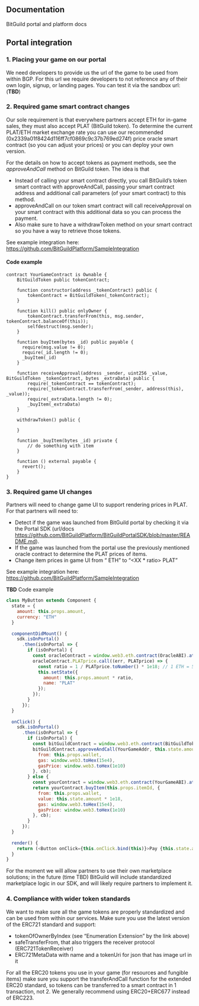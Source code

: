 ## Documentation
BitGuild portal and platform docs

## Portal integration

### 1. Placing your game on our portal

We need developers to provide us the url of the game to be used from within BGP. For this url we require developers to not reference any of their own login, signup, or landing pages. You can test it via the sandbox url: (**TBD**)

### 2. Required game smart contract changes

Our sole requirement is that everywhere partners accept ETH for in-game sales, they must also accept PLAT (BitGuild token). To determine the current PLAT/ETH market exchange rate you can use our recommended (0x2339a01f8424d116ff7cf0869c9c37b769ed274f) price oracle smart contract (so you can adjust your prices) or you can deploy your own version.

For the details on how to accept tokens as payment methods, see the *approveAndCall* method on BitGuild token. The idea is that
* Instead of calling your smart contract directly, you call BitGuild’s token smart contract with approveAndCall, passing your smart contract address and additional call parameters (of your smart contract) to this method.
* approveAndCall on our token smart contract will call receiveApproval on your smart contract with this additional data so you can process the payment.
* Also make sure to have a withdrawToken method on your smart contract so you have a way to retrieve those tokens. 

See example integration here: https://github.com/BitGuildPlatform/SampleIntegration


#### Code example

```
contract YourGameContract is Ownable {
    BitGuildToken public tokenContract;

    function constructor(address _tokenContract) public {
        tokenContract = BitGuildToken(_tokenContract);
    }

    function kill() public onlyOwner {
        tokenContract.transferFrom(this, msg.sender, tokenContract.balanceOf(this));
        selfdestruct(msg.sender);
    }

    function buyItem(bytes _id) public payable {
      require(msg.value != 0);
      require(_id.length != 0);
      _buyItem(_id)
    }

    function receiveApproval(address _sender, uint256 _value, BitGuildToken _tokenContract, bytes _extraData) public {
        require(_tokenContract == tokenContract);
        require(_tokenContract.transferFrom(_sender, address(this), _value));
        require(_extraData.length != 0);
        _buyItem(_extraData)
    }

    withdrawToken() public {

    }

    function _buyItem(bytes _id) private {
        // do something with item
    }

    function () external payable {
      revert();
    }
}
```

### 3. Required game UI changes

Partners will need to change game UI to support rendering prices in PLAT. For that partners will need to: 
* Detect if the game was launched from BitGuild portal by checking it via the Portal SDK (url/docs https://github.com/BitGuildPlatform/BitGuildPortalSDK/blob/master/README.md). 
* If the game was launched from the portal use the previously mentioned oracle contract to determine the PLAT prices of items. 
* Change item prices in game UI from “<XX> ETH” to “<XX * ratio> PLAT”
  
See example integration here: https://github.com/BitGuildPlatform/SampleIntegration

**TBD** Code example
```js
class MyButton extends Component {
  state = {
    amount: this.props.amount,
    currency: "ETH"
  }
    
  componentDidMount() {
    sdk.isOnPortal()
      .then(isOnPortal => {
        if (isOnPortal) {
          const oracleContract = window.web3.eth.contract(OracleABI).at(OracleAddr);
          oracleContract.PLATprice.call((err, PLATprice) => {
            const ratio = 1 / PLATprice.toNumber() * 1e18; // 1 ETH = 50.000
            this.setState({
              amount: this.props.amount * ratio,
              name: "PLAT"
            });
          });
        }
      });
  }
  
  onClick() {
    sdk.isOnPortal()
      .then(isOnPortal => {
        if (isOnPortal) {
          const bitGuildContract = window.web3.eth.contract(BitGuildTokenABI).at(BitGuildTokenAddr);
          bitGuildContract.approveAndCall(YourGameAddr, this.state.amount * 1e18, this.props.itemId, {
            from: this.props.wallet,
            gas: window.web3.toHex(15e4),
            gasPrice: window.web3.toHex(1e10)
          }, cb);
        } else {
          const yourContract = window.web3.eth.contract(YourGameABI).at(YourGameAddr);
          return yourContract.buyItem(this.props.itemId, {
            from: this.props.wallet,
            value: this.state.amount * 1e18,
            gas: window.web3.toHex(15e4),
            gasPrice: window.web3.toHex(1e10)
          }, cb);
        }
      });
  }
  
  render() {
    return (<Button onClick={this.onClick.bind(this)}>Pay {this.state.amount} {this.state.currency}</Button>);
  }
}
```

For the moment we will allow partners to use their own marketplace solutions; in the future (time TBD) BitGuild will include standardized marketplace logic in our SDK, and will likely require partners to implement it.
  
### 4. Compliance with wider token standards

We want to make sure all the game tokens are properly standardized and can be used from within our services. Make sure you use the latest version of the ERC721 standard and support:
* tokenOfOwnerByIndex (see “Enumeration Extension” by the link above)
* safeTransferFrom, that also triggers the receiver protocol (ERC721TokenReceiver)
* ERC721MetaData with name and a tokenUri for json that has image url in it

For all the ERC20 tokens you use in your game (for resources and fungible items) make sure you support the transferAndCall function for the extended ERC20 standard, so tokens can be transferred to a smart contract in 1 transaction, not 2. We generally recommend using ERC20+ERC677 instead of ERC223.
